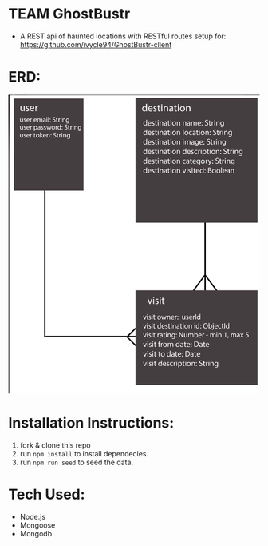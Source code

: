 # TEAM GhostBustr

- A REST api of haunted locations with RESTful routes setup for: https://github.com/ivycle94/GhostBustr-client



# ERD:
![layout](./public/ERD.png)

# Installation Instructions:
1. fork & clone this repo
2. run `npm install` to install dependecies.
3. run `npm run seed` to seed the data.

# Tech Used:
- Node.js
- Mongoose
- Mongodb
